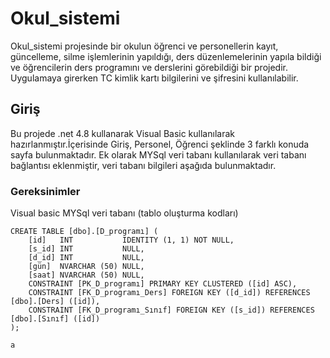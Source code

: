 # Okul_sistemi
 Okul_sistemi projesinde bir okulun öğrenci ve personellerin kayıt, güncelleme, silme işlemlerinin yapıldığı, ders düzenlemelerinin  yapıla bildiği ve öğrencilerin ders programını ve derslerini görebildiği bir projedir. Uygulamaya girerken TC kimlik kartı bilgilerini ve şifresini kullanılabilir. 

## Giriş
 Bu projede .net 4.8 kullanarak Visual Basic kullanılarak hazırlanmıştır.İçerisinde Giriş, Personel, Öğrenci şeklinde 3 farklı konuda sayfa bulunmaktadır. Ek olarak MYSql veri tabanı kullanılarak veri tabanı bağlantısı eklenmiştir, veri tabanı bilgileri aşağıda bulunmaktadır.     

### Gereksinimler
Visual basic 
MYSql veri tabanı (tablo oluşturma kodları) 
```
CREATE TABLE [dbo].[D_programı] (
    [id]   INT           IDENTITY (1, 1) NOT NULL,
    [s_id] INT           NULL,
    [d_id] INT           NULL,
    [gün]  NVARCHAR (50) NULL,
    [saat] NVARCHAR (50) NULL,
    CONSTRAINT [PK_D_programı] PRIMARY KEY CLUSTERED ([id] ASC),
    CONSTRAINT [FK_D_programı_Ders] FOREIGN KEY ([d_id]) REFERENCES [dbo].[Ders] ([id]),
    CONSTRAINT [FK_D_programı_Sınıf] FOREIGN KEY ([s_id]) REFERENCES [dbo].[Sınıf] ([id])
);
```
```
a
```
